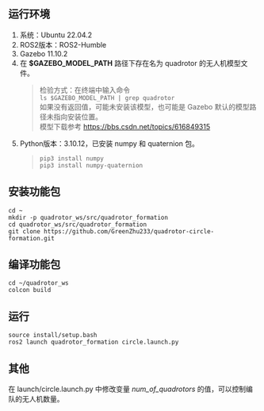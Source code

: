 ## 运行环境
1. 系统：Ubuntu 22.04.2
1. ROS2版本：ROS2-Humble
1. Gazebo 11.10.2
1. 在 **$GAZEBO_MODEL_PATH** 路径下存在名为 quadrotor 的无人机模型文件。
    > 检验方式：在终端中输入命令  
    `ls $GAZEBO_MODEL_PATH | grep quadrotor`  
    如果没有返回值，可能未安装该模型，也可能是 Gazebo 默认的模型路径未指向安装位置。  
    模型下载参考 https://bbs.csdn.net/topics/616849315
1. Python版本：3.10.12，已安装 numpy 和 quaternion 包。
    > `pip3 install numpy`  
    `pip3 install numpy-quaternion`

## 安装功能包
`cd ~`  
`mkdir -p quadrotor_ws/src/quadrotor_formation`  
`cd quadrotor_ws/src/quadrotor_formation`  
`git clone https://github.com/GreenZhu233/quadrotor-circle-formation.git`

## 编译功能包
`cd ~/quadrotor_ws`  
`colcon build`

## 运行
`source install/setup.bash`  
`ros2 launch quadrotor_formation circle.launch.py`

## 其他
在 launch/circle.launch.py 中修改变量 *num_of_quadrotors* 的值，可以控制编队的无人机数量。